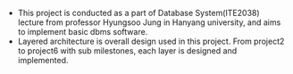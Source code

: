 - This project is conducted as a part of Database System(ITE2038) lecture from professor Hyungsoo Jung in Hanyang university, and aims to implement basic dbms software.
- Layered architecture is overall design used in this project. From project2 to project6 with sub milestones, each layer is designed and implemented.


